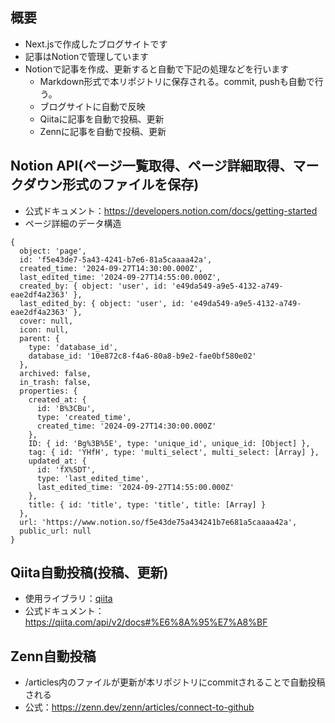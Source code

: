 ## 概要
- Next.jsで作成したブログサイトです
- 記事はNotionで管理しています
- Notionで記事を作成、更新すると自動で下記の処理などを行います
  - Markdown形式で本リポジトリに保存される。commit, pushも自動で行う。
  - ブログサイトに自動で反映
  - Qiitaに記事を自動で投稿、更新
  - Zennに記事を自動で投稿、更新

## Notion API(ページ一覧取得、ページ詳細取得、マークダウン形式のファイルを保存)
- 公式ドキュメント：https://developers.notion.com/docs/getting-started
- ページ詳細のデータ構造
```
{
  object: 'page',
  id: 'f5e43de7-5a43-4241-b7e6-81a5caaaa42a',
  created_time: '2024-09-27T14:30:00.000Z',
  last_edited_time: '2024-09-27T14:55:00.000Z',
  created_by: { object: 'user', id: 'e49da549-a9e5-4132-a749-eae2df4a2363' },
  last_edited_by: { object: 'user', id: 'e49da549-a9e5-4132-a749-eae2df4a2363' },
  cover: null,
  icon: null,
  parent: {
    type: 'database_id',
    database_id: '10e872c8-f4a6-80a8-b9e2-fae0bf580e02'
  },
  archived: false,
  in_trash: false,
  properties: {
    created_at: {
      id: 'B%3CBu',
      type: 'created_time',
      created_time: '2024-09-27T14:30:00.000Z'
    },
    ID: { id: 'Bg%3B%5E', type: 'unique_id', unique_id: [Object] },
    tag: { id: 'YHfH', type: 'multi_select', multi_select: [Array] },
    updated_at: {
      id: 'fX%5DT',
      type: 'last_edited_time',
      last_edited_time: '2024-09-27T14:55:00.000Z'
    },
    title: { id: 'title', type: 'title', title: [Array] }
  },
  url: 'https://www.notion.so/f5e43de75a434241b7e681a5caaaa42a',
  public_url: null
}
```

## Qiita自動投稿(投稿、更新)
- 使用ライブラリ：[qiita](https://github.com/increments/qiita-js/tree/master)
- 公式ドキュメント：https://qiita.com/api/v2/docs#%E6%8A%95%E7%A8%BF

## Zenn自動投稿
- /articles内のファイルが更新が本リポジトリにcommitされることで自動投稿される
- 公式：https://zenn.dev/zenn/articles/connect-to-github